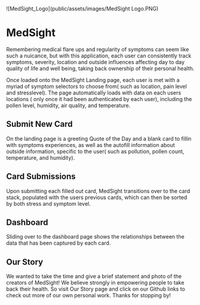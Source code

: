 ![MedSight_Logo](public/assets/images/MedSight Logo.PNG)
# MedSight
Remembering medical flare ups and regularity of symptoms can seem like such a nuicance, but with this application, each user can consistently track symptoms, severity, location and outside influences affecting day to day quality of life and well being, taking back ownership of their personal health.

Once loaded onto the MedSight Landing page, each user is met with a myriad of symptom selectors to choose from( such as location, pain level and stresslevel). The page automatically loads with data on each users locations ( only once it had been authenticated by each user), including the pollen level, humidity, air quality, and temperature.



## Submit New Card
On the landing page is a greeting Quote of the Day and a blank card to fillin with symptoms experiences, as well as the autofill information about outside information, specific to the user( such as pollution, pollen count, temperature, and humidity).

## Card Submissions
Upon submitting each filled out card, MedSight transitions over to the card stack, populated with the users previous cards, which can then be sorted by both stress and symptom level.

## Dashboard
Sliding over to the dashboard page shows the relationships between the data that has been captured by each card.

## Our Story
We wanted to take the time and give a brief statement and photo of the creators of MedSight! We believe strongly in empowering people to take back their health. So visit Our Story page and click on our Github links to check out more of our own personal work. Thanks for stopping by!